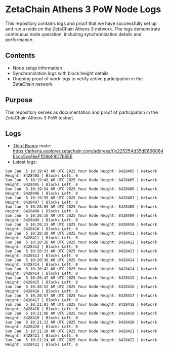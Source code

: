 # ZetaChain Athens 3 PoW Node Logs
This repository contains logs and proof that we have successfully set up and run a node on the ZetaChain Athens 3 network. The logs demonstrate continuous node operation, including synchronization details and performance.

## Contents
- Node setup information
- Synchronization logs with block height details
- Ongoing proof of work logs to verify active participation in the ZetaChain network

## Purpose
This repository serves as documentation and proof of participation in the ZetaChain Athens 3 PoW testnet.

## Logs

- [Third Bunny](https://thirdbunny.xyz/) node: https://athens.explorer.zetachain.com/address/0x225254d35dE666064Eccc5ce16eF1D8bF8D7b5EE
- Latest logs:
```
Sun Jan  5 10:19:43 AM UTC 2025 Your Node Height: 8428405 | Network Height: 8428405 | Blocks Left: 0
Sun Jan  5 10:19:49 AM UTC 2025 Your Node Height: 8428405 | Network Height: 8428405 | Blocks Left: 0
Sun Jan  5 10:19:54 AM UTC 2025 Your Node Height: 8428406 | Network Height: 8428406 | Blocks Left: 0
Sun Jan  5 10:19:59 AM UTC 2025 Your Node Height: 8428407 | Network Height: 8428407 | Blocks Left: 0
Sun Jan  5 10:20:05 AM UTC 2025 Your Node Height: 8428408 | Network Height: 8428408 | Blocks Left: 0
Sun Jan  5 10:20:10 AM UTC 2025 Your Node Height: 8428409 | Network Height: 8428409 | Blocks Left: 0
Sun Jan  5 10:20:15 AM UTC 2025 Your Node Height: 8428410 | Network Height: 8428410 | Blocks Left: 0
Sun Jan  5 10:20:20 AM UTC 2025 Your Node Height: 8428411 | Network Height: 8428411 | Blocks Left: 0
Sun Jan  5 10:20:26 AM UTC 2025 Your Node Height: 8428412 | Network Height: 8428412 | Blocks Left: 0
Sun Jan  5 10:20:31 AM UTC 2025 Your Node Height: 8428413 | Network Height: 8428413 | Blocks Left: 0
Sun Jan  5 10:20:36 AM UTC 2025 Your Node Height: 8428414 | Network Height: 8428414 | Blocks Left: 0
Sun Jan  5 10:20:42 AM UTC 2025 Your Node Height: 8428414 | Network Height: 8428414 | Blocks Left: 0
Sun Jan  5 10:20:47 AM UTC 2025 Your Node Height: 8428415 | Network Height: 8428415 | Blocks Left: 0
Sun Jan  5 10:20:52 AM UTC 2025 Your Node Height: 8428416 | Network Height: 8428416 | Blocks Left: 0
Sun Jan  5 10:20:57 AM UTC 2025 Your Node Height: 8428417 | Network Height: 8428417 | Blocks Left: 0
Sun Jan  5 10:21:03 AM UTC 2025 Your Node Height: 8428418 | Network Height: 8428418 | Blocks Left: 0
Sun Jan  5 10:21:08 AM UTC 2025 Your Node Height: 8428419 | Network Height: 8428419 | Blocks Left: 0
Sun Jan  5 10:21:13 AM UTC 2025 Your Node Height: 8428420 | Network Height: 8428420 | Blocks Left: 0
Sun Jan  5 10:21:19 AM UTC 2025 Your Node Height: 8428421 | Network Height: 8428421 | Blocks Left: 0
Sun Jan  5 10:21:24 AM UTC 2025 Your Node Height: 8428422 | Network Height: 8428422 | Blocks Left: 0
```
